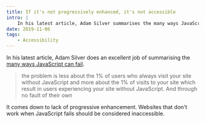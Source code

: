 ```yaml
---
title: If it's not progressively enhanced, it's not accessible
intro: |
    In his latest article, Adam Silver summarises the many ways JavaScript can fail, which, to me, is an accessibility issue.
date: 2019-11-06
tags:
    - Accessibility
---
```


In his latest article, Adam Silver does an excellent job of summarising the [many ways JavaScript can fail](https://adamsilver.io/articles/javascript-isnt-always-available-and-its-not-the-users-fault/).

> the problem is less about the 1% of users who always visit your site without JavaScript and more about the 1% of visits to your site which result in users experiencing your site without JavaScript. And through no fault of their own

It comes down to lack of progressive enhancement. Websites that don't work when JavaScript fails should be considered inaccessible.

